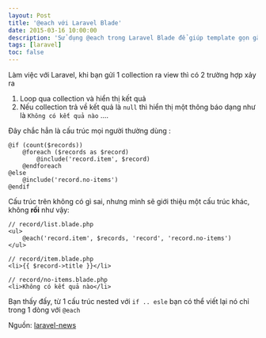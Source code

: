 ```yaml
---
layout: Post
title: '@each với Laravel Blade'
date: 2015-03-16 10:00:00
description: 'Sử dụng @each trong Laravel Blade để giúp template gọn gàng hơn'
tags: [laravel]
toc: false
---
```


Làm việc với Laravel, khi bạn gửi 1 collection ra view thì có 2 trường hợp xảy ra

1. Loop qua collection và hiển thị kết quả
2. Nếu collection trả về kết quả là `null` thì
hiển thị một thông báo dạng như là `Không có kết quả nào` ....

Đây chắc hẳn là cấu trúc mọi người thường dùng :

```blade
@if (count($records))
    @foreach ($records as $record)
        @include('record.item', $record)
    @endforeach
@else
    @include('record.no-items')
@endif
```

Cấu trúc trên không có gì sai,
nhưng mình sẽ giới thiệu một cấu trúc khác, không **rối** như vậy:

```blade
// record/list.blade.php
<ul>
    @each('record.item', $records, 'record', 'record.no-items')
</ul>

// record/item.blade.php
<li>{{ $record->title }}</li>

// record/no-items.blade.php
<li>Không có kết quả nào</li>
```

Bạn thấy đấy, từ 1 cấu trúc nested với `if .. esle` bạn có thể viết lại nó chỉ trong 1 dòng với `@each`

Nguồn: [laravel-news](https://laravel-news.com/2014/09/laravel-blade/)

